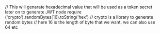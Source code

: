 // This will genarate hexadecimal value that will be used as a token secret later on to generate JWT
node
require ('crypto').randomBytes(16).toString('hex')
// crypto is a library to generate rendom bytes
// here 16 is the length of byte that we want, we can also use 64 etc
